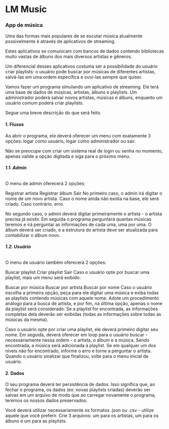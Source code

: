 # __LM Music__

### App de música
Uma das formas mais populares de se escutar música atualmente possivelmente é através de aplicativos de streaming.

Estes aplicativos se comunicam com bancos de dados contendo bibliotecas muito vastas de álbuns dos mais diversos artistas e gêneros.

Um diferencial desses aplicativos costuma ser a possibilidade do usuário criar playlists: o usuário pode buscar por músicas de diferentes artistas, salvá-las em uma ordem específica e ouvi-las sempre que quiser.

Vamos fazer um programa simulando um aplicativo de streaming. Ele terá uma base de dados de músicas, artistas, álbuns e playlists. Um administrador poderá salvar novos artistas, músicas e álbuns, enquanto um usuário comum poderá criar playlists.

Segue uma breve descrição do que será feito.

#### 1. Fluxos
Ao abrir o programa, ele deverá oferecer um menu com exatamente 3 opções: logar como usuário, logar como administrador ou sair.

Não se preocupe com criar um sistema real de login ou senha no momento, apenas valide a opção digitada e siga para o próximo menu.

###### __1.1. Admin__
O menu de admin oferecerá 2 opções:

Registrar artista
Registrar álbum
Sair
No primeiro caso, o admin irá digitar o nome de um novo artista. Caso o nome ainda não exista na base, ele será criado. Caso contrário, erro.

No segundo caso, o admin deverá digitar primeiramente o artista - o artista precisa já existir. Em seguida o programa perguntará quantas músicas teremos e irá perguntar as informações de cada uma, uma por uma. O álbum deverá ser criado, e a estrutura do artista deve ser atualizada para contabilizar o álbum novo.

###### __1.2. Usuário__
O menu de usuário também oferecerá 2 opções:

Buscar playlist
Criar playlist
Sair
Caso o usuário opte por buscar uma playlist, mais um menu será exibido:

Buscar por música
Buscar por artista
Buscar por nome
Caso o usuário escolha a primeira opção, peça para ele digitar uma música e exiba todas as playlists contendo músicas com aquele nome. Adote um procedimento análogo para a busca de artista, e por fim, na última opção, apenas o nome da playlist será considerado. Se a playlist for encontrada, as informações completas dela deverão ser exibidas (todas as informações sobre todas as músicas da mesma).

Caso o usuário opte por criar uma playlist, ele deverá primeiro digitar seu nome. Em seguida, deverá oferecer em loop para o usuário buscar - necessariamente nessa ordem - o artista, o álbum e a música. Sendo encontrada, a música será adicionada à playlist. Se em qualquer um dos níveis não for encontrado, informe o erro e torne a perguntar o artista. Quando o usuário sinalizar que finalizou, volte para o menu inicial de usuário.

#### 2. Dados
O seu programa deverá ter persistência de dados. Isso significa que, ao fechar o programa, os dados (ex: novas playlists criadas) deverão ser salvas em um arquivo de modo que ao carregar novamente o programa, teremos os nossos dados preservados.

Você deverá utilizar necessariamente os formatos .json ou .csv - utilize aquele que você preferir. Crie 3 arquivos: um para os artistas, um para os álbuns e um para as playlists.
